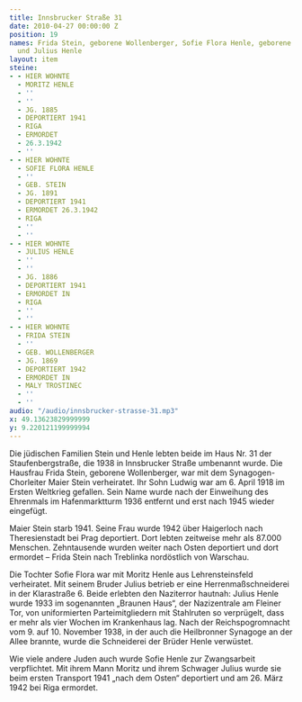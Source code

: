 ```yaml
---
title: Innsbrucker Straße 31
date: 2010-04-27 00:00:00 Z
position: 19
names: Frida Stein, geborene Wollenberger, Sofie Flora Henle, geborene Stein, Moritz
  und Julius Henle
layout: item
steine:
- - HIER WOHNTE
  - MORITZ HENLE
  - ''
  - ''
  - JG. 1885
  - DEPORTIERT 1941
  - RIGA
  - ERMORDET
  - 26.3.1942
  - ''
- - HIER WOHNTE
  - SOFIE FLORA HENLE
  - ''
  - GEB. STEIN
  - JG. 1891
  - DEPORTIERT 1941
  - ERMORDET 26.3.1942
  - RIGA
  - ''
  - ''
- - HIER WOHNTE
  - JULIUS HENLE
  - ''
  - ''
  - JG. 1886
  - DEPORTIERT 1941
  - ERMORDET IN
  - RIGA
  - ''
  - ''
- - HIER WOHNTE
  - FRIDA STEIN
  - ''
  - GEB. WOLLENBERGER
  - JG. 1869
  - DEPORTIERT 1942
  - ERMORDET IN
  - MALY TROSTINEC
  - ''
  - ''
audio: "/audio/innsbrucker-strasse-31.mp3"
x: 49.13623829999999
y: 9.220121199999994
---
```


Die jüdischen Familien Stein und Henle lebten beide im Haus Nr. 31 der Staufenbergstraße, die 1938 in Innsbrucker Straße umbenannt wurde. Die Hausfrau Frida Stein, geborene Wollenberger, war mit dem Synagogen-Chorleiter Maier Stein verheiratet. Ihr Sohn Ludwig war am 6. April 1918 im Ersten Weltkrieg gefallen. Sein Name wurde nach der Einweihung des Ehrenmals im Hafenmarktturm 1936 entfernt und erst nach 1945 wieder eingefügt.

Maier Stein starb 1941. Seine Frau wurde 1942 über Haigerloch nach Theresienstadt bei Prag deportiert. Dort lebten zeitweise mehr als 87.000 Menschen. Zehntausende wurden weiter nach Osten deportiert und dort ermordet – Frida Stein nach Treblinka nordöstlich von Warschau.

Die Tochter Sofie Flora war mit Moritz Henle aus Lehrensteinsfeld verheiratet. Mit seinem Bruder Julius betrieb er eine Herrenmaßschneiderei in der Klarastraße 6. Beide erlebten den Naziterror hautnah: Julius Henle wurde 1933 im sogenannten „Braunen Haus“, der Nazizentrale am Fleiner Tor, von uniformierten Parteimitgliedern mit Stahlruten so verprügelt, dass er mehr als vier Wochen im Krankenhaus lag. Nach der Reichspogromnacht vom 9. auf 10. November 1938, in der auch die Heilbronner Synagoge an der Allee brannte, wurde die Schneiderei der Brüder Henle verwüstet.

Wie viele andere Juden auch wurde Sofie Henle zur Zwangsarbeit verpflichtet. Mit ihrem Mann Moritz und ihrem Schwager Julius wurde sie beim ersten Transport 1941 „nach dem Osten“ deportiert und am 26. März 1942 bei Riga ermordet.